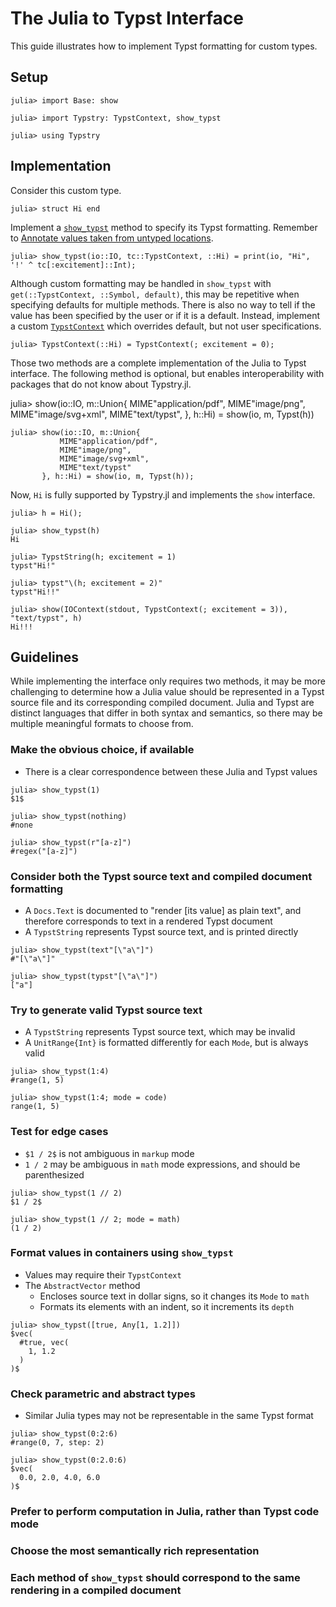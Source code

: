 
# The Julia to Typst Interface

This guide illustrates how to implement Typst formatting for custom types.

## Setup

```jldoctest 1
julia> import Base: show

julia> import Typstry: TypstContext, show_typst

julia> using Typstry
```

## Implementation

Consider this custom type.

```jldoctest 1
julia> struct Hi end
```

Implement a [`show_typst`](@ref) method to specify its Typst formatting. Remember to
[Annotate values taken from untyped locations](https://docs.julialang.org/en/v1/manual/performance-tips/#Annotate-values-taken-from-untyped-locations).

```jldoctest 1
julia> show_typst(io::IO, tc::TypstContext, ::Hi) = print(io, "Hi", '!' ^ tc[:excitement]::Int);
```

Although custom formatting may be handled in `show_typst`
with `get(::TypstContext, ::Symbol, default)`,
this may be repetitive when specifying defaults for multiple methods.
There is also no way to tell if the value has been
specified by the user or if it is a default.
Instead, implement a custom [`TypstContext`](@ref) which overrides default,
but not user specifications.

```jldoctest 1
julia> TypstContext(::Hi) = TypstContext(; excitement = 0);
```

Those two methods are a complete implementation of the Julia to Typst interface.
The following method is optional, but enables interoperability
with packages that do not know about Typstry.jl.

julia> show(io::IO, m::Union{
           MIME\"application/pdf\",
           MIME\"image/png\",
           MIME\"image/svg+xml\",
           MIME\"text/typst\",
       }, h::Hi) = show(io, m, Typst(h))

```jldoctest 1
julia> show(io::IO, m::Union{
           MIME"application/pdf",
           MIME"image/png",
           MIME"image/svg+xml",
           MIME"text/typst"
       }, h::Hi) = show(io, m, Typst(h));
```

Now, `Hi` is fully supported by Typstry.jl and implements the `show` interface.

```jldoctest 1
julia> h = Hi();

julia> show_typst(h)
Hi

julia> TypstString(h; excitement = 1)
typst"Hi!"

julia> typst"\(h; excitement = 2)"
typst"Hi!!"

julia> show(IOContext(stdout, TypstContext(; excitement = 3)), "text/typst", h)
Hi!!!
```

## Guidelines

While implementing the interface only requires two methods,
it may be more challenging to determine how a Julia value should be
represented in a Typst source file and its corresponding compiled document.
Julia and Typst are distinct languages that differ in both syntax and semantics,
so there may be multiple meaningful formats to choose from.

### Make the obvious choice, if available

- There is a clear correspondence between these Julia and Typst values

```jldoctest 1
julia> show_typst(1)
$1$

julia> show_typst(nothing)
#none

julia> show_typst(r"[a-z]")
#regex("[a-z]")
```

### Consider both the Typst source text and compiled document formatting

- A `Docs.Text` is documented to "render [its value] as plain text", and therefore corresponds to text in a rendered Typst document
- A `TypstString` represents Typst source text, and is printed directly

```jldoctest 1
julia> show_typst(text"[\"a\"]")
#"[\"a\"]"

julia> show_typst(typst"[\"a\"]")
["a"]
```

### Try to generate valid Typst source text

- A `TypstString` represents Typst source text, which may be invalid
- A `UnitRange{Int}` is formatted differently for each `Mode`, but is always valid

```jldoctest 1
julia> show_typst(1:4)
#range(1, 5)

julia> show_typst(1:4; mode = code)
range(1, 5)
```

### Test for edge cases

- `$1 / 2$` is not ambiguous in `markup` mode
- `1 / 2` may be ambiguous in `math` mode expressions, and should be parenthesized

```jldoctest 1
julia> show_typst(1 // 2)
$1 / 2$

julia> show_typst(1 // 2; mode = math)
(1 / 2)
```

### Format values in containers using `show_typst`

- Values may require their `TypstContext`
- The `AbstractVector` method
    - Encloses source text in dollar signs, so it changes its `Mode` to `math`
    - Formats its elements with an indent, so it increments its `depth`

```jldoctest 1
julia> show_typst([true, Any[1, 1.2]])
$vec(
  #true, vec(
    1, 1.2
  )
)$
```

### Check parametric and abstract types

- Similar Julia types may not be representable in the same Typst format

```jldoctest 1
julia> show_typst(0:2:6)
#range(0, 7, step: 2)

julia> show_typst(0:2.0:6)
$vec(
  0.0, 2.0, 4.0, 6.0
)$
```

### Prefer to perform computation in Julia, rather than Typst code mode

### Choose the most semantically rich representation

### Each method of `show_typst` should correspond to the same rendering in a compiled document
